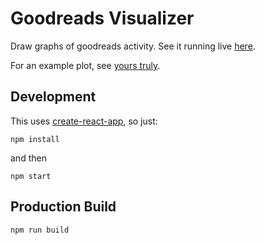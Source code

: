 # Goodreads Visualizer

Draw graphs of goodreads activity. See it running
live [here](http://jamesporter.me/misc/goodreads-vis/).

For an example plot, see
[yours truly](https://www.jamesporter.me/misc/goodreads-vis/#/51772290?_k=1d4pox).

## Development

This uses
[create-react-app](https://github.com/facebookincubator/create-react-app),
so just:

```
npm install
```

and then

```
npm start
```

## Production Build

```
npm run build
```
